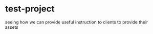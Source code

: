 test-project
============

seeing how we can provide useful instruction to clients to provide their assets
